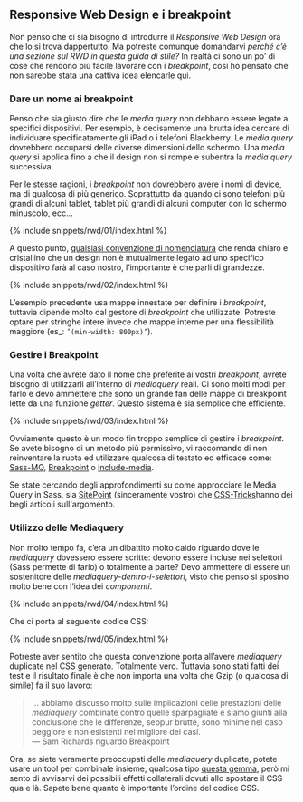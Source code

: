 
## Responsive Web Design e i breakpoint

Non penso che ci sia bisogno di introdurre il _Responsive Web Design_ ora che lo si trova dappertutto. Ma potreste comunque domandarvi *perché c’è una sezione sul RWD in questa guida di stile?* In realtà ci sono un po’ di cose che rendono più facile lavorare con i _breakpoint_, così ho pensato che non sarebbe stata una cattiva idea elencarle qui.

### Dare un nome ai breakpoint

Penso che sia giusto dire che le _media query_ non debbano essere legate a specifici dispositivi. Per esempio, è decisamente una brutta idea cercare di individuare specificatamente gli iPad o i telefoni Blackberry. Le _media query_ dovrebbero occuparsi delle diverse dimensioni dello schermo. Una _media query_ si applica fino a che il design non si rompe e subentra la _media query_ successiva.

Per le stesse ragioni, i _breakpoint_ non dovrebbero avere i nomi di device, ma di qualcosa di più generico. Soprattutto da quando ci sono telefoni più grandi di alcuni tablet, tablet più grandi di alcuni computer con lo schermo minuscolo, ecc...

{% include snippets/rwd/01/index.html %}

A questo punto, [qualsiasi convenzione di nomenclatura](https://css-tricks.com/naming-media-queries/) che renda chiaro e cristallino che un design non è mutualmente legato ad uno specifico dispositivo farà al caso nostro, l’importante è che parli di grandezze.

{% include snippets/rwd/02/index.html %}

<div class="note">
  <p>L’esempio precedente usa mappe innestate per definire i <em>breakpoint</em>, tuttavia dipende molto dal gestore di <em>breakpoint</em> che utilizzate. Potreste optare per stringhe intere invece che mappe interne per una flessibilità maggiore (es_: <code>’(min-width: 800px)’</code>).</p>
</div>

### Gestire i Breakpoint

Una volta che avrete dato il nome che preferite ai vostri _breakpoint_, avrete bisogno di utilizzarli all’interno di _mediaquery_ reali. Ci sono molti modi per farlo e devo ammettere che sono un grande fan delle mappe di breakpoint lette da una funzione _getter_. Questo sistema è sia semplice che efficiente.

{% include snippets/rwd/03/index.html %}

<div class="note">
  <p>Ovviamente questo è un modo fin troppo semplice di gestire i <em>breakpoint</em>. Se avete bisogno di un metodo più permissivo, vi raccomando di non reinventare la ruota ed utilizzare qualcosa di testato ed efficace come: <a href="https://github.com/sass-mq/sass-mq">Sass-MQ</a>, <a href="http://breakpoint-sass.com/">Breakpoint</a> o <a href="https://github.com/eduardoboucas/include-media">include-media</a>.</p>
  <p>Se state cercando degli approfondimenti su come approcciare le Media Query in Sass, sia <a href="https://www.sitepoint.com/managing-responsive-breakpoints-sass/">SitePoint</a> (sinceramente vostro) che <a href="https://css-tricks.com/approaches-media-queries-sass/">CSS-Tricks</a>hanno dei begli articoli sull'argomento.</p>
</div>

### Utilizzo delle Mediaquery

Non molto tempo fa, c’era un dibattito molto caldo riguardo dove le _mediaquery_ dovessero essere scritte: devono essere incluse nei selettori (Sass permette di farlo) o totalmente a parte? Devo ammettere di essere un sostenitore delle *mediaquery-dentro-i-selettori*, visto che penso si sposino molto bene con l’idea dei *componenti*.

{% include snippets/rwd/04/index.html %}

Che ci porta al seguente codice CSS:

{% include snippets/rwd/05/index.html %}

Potreste aver sentito che questa convenzione porta all’avere _mediaquery_ duplicate nel CSS generato. Totalmente vero. Tuttavia sono stati fatti dei test e il risultato finale è che non importa una volta che Gzip (o qualcosa di simile) fa il suo lavoro:

> … abbiamo discusso molto sulle implicazioni delle prestazioni delle _mediaquery_ combinate contro quelle sparpagliate e siamo giunti alla conclusione che le differenze, seppur brutte, sono minime nel caso peggiore e non esistenti nel migliore dei casi.<br>
> &mdash; Sam Richards riguardo Breakpoint

Ora, se siete veramente preoccupati delle _mediaquery_ duplicate, potete usare un tool per combinale insieme, qualcosa tipo [questa gemma](https://github.com/aaronjensen/sass-media_query_combiner), però mi sento di avvisarvi dei possibili effetti collaterali dovuti allo spostare il CSS qua e là. Sapete bene quanto è importante l’ordine del codice CSS.
